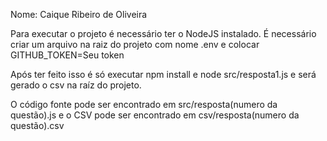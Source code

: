 Nome: Caique Ribeiro de Oliveira

Para executar o projeto é necessário ter o NodeJS instalado.
É necessário criar um arquivo na raiz do projeto com nome .env e colocar GITHUB_TOKEN=Seu token

Após ter feito isso é só executar npm install e node src/resposta1.js e será gerado o csv na raíz do projeto.

O código fonte pode ser encontrado em src/resposta(numero da questão).js e o CSV pode ser encontrado em csv/resposta(numero da questão).csv
